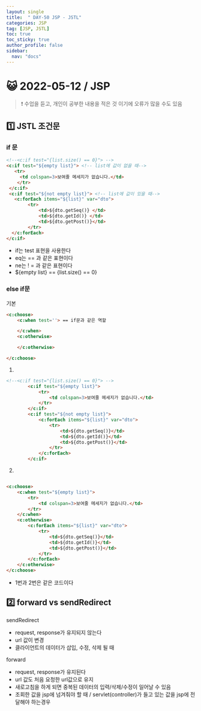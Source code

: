 ```yaml
---
layout: single
title:  " DAY-50 JSP - JSTL"
categories: JSP
tag: [JSP, JSTL]
toc: true
toc_sticky: true
author_profile: false
sidebar:
  nav: "docs"
---
```




# 😺 2022-05-12 / JSP

<!--Quote-->
> ❗ 수업을 듣고, 개인이 공부한 내용을 적은 것 이기에 오류가 많을 수도 있음



## 1️⃣ JSTL 조건문

### if 문

```html
<!--<c:if test="{list.size() == 0}"> -->
<c:if test="${empty list}"> <!-- list에 값이 없을 때-->
   <tr>
     <td colspan=3>보여줄 메세지가 없습니다.</td>
    </tr>
 </c:if>
 <c:if test="${not empty list}"> <!-- list에 값이 있을 때-->
   <c:forEach items="${list}" var="dto">
 	    <tr>
		    <td>${dto.getSeq()} </td>
		    <td>${dto.getId()} </td>
		    <td>${dto.getPost()}</td>
	    </tr>
  </c:forEach>
</c:if>
```

- if는 test 표현을 사용한다
- eq는 == 과 같은 표현이다
- ne는 ! = 과 같은 표현이다
- ${empty list} == {list.size() == 0}

### else if문

기본

```html
<c:choose>
	<c:when test=''> == if문과 같은 역할

	</c:when>
	<c:otherwise>

	</c:otherwise>

</c:choose>

```

1)

```html
<!--<c:if test="{list.size() == 0}"> -->
		<c:if test="${empty list}">
			<tr>
				<td colspan=3>보여줄 메세지가 없습니다.</td>
			</tr>
		</c:if>
		<c:if test="${not empty list}">
			<c:forEach items="${list}" var="dto">
				<tr>
					<td>${dto.getSeq()}</td>
					<td>${dto.getId()}</td>
					<td>${dto.getPost()}</td>
				</tr>
			</c:forEach>
		</c:if>
```

2)

```html

<c:choose>
	<c:when test="${empty list}">
		<tr>
			<td colspan=3>보여줄 메세지가 없습니다.</td>
		</tr>
	</c:when>
	<c:otherwise>
		<c:forEach items="${list}" var="dto">
			<tr>
				<td>${dto.getSeq()}</td>
				<td>${dto.getId()}</td>
				<td>${dto.getPost()}</td>
			</tr>
		</c:forEach>
	</c:otherwise>
</c:choose>
```

- 1번과 2번은 같은 코드이다

## 2️⃣ forward vs sendRedirect

sendRedirect

- request, response가 유지되지 않는다
- url 값이 변경
- 클라이언트의 데이터가 삽입, 수정, 삭제 될 때

forward

- request, response가 유지된다
- url 값도 처음 요청한 url값으로 유지
- 새로고침을 하게 되면 중복된 데이터의 입력/삭제/수정이 일어날 수 있음
- 조회한 값을 jsp에 넘겨줘야 할 때 / servlet(controller)가 들고 있는 값을 jsp에 전달해야 하는경우